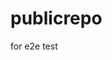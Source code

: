 # publicrepo
for e2e test







































































































































































































































































































































































































































































































































































































































































































































































































































































































































































































































































































































































































































































































































































































































































































































































































































































































































































































































































































































































































































































































































































